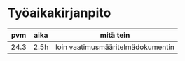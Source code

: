 # Työaikakirjanpito


| pvm  | aika | mitä tein                         |
|------|------|-----------------------------------|
| 24.3 | 2.5h | loin vaatimusmääritelmädokumentin |

